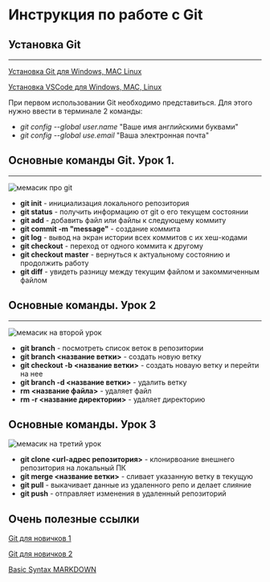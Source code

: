 # **Инструкция по работе с Git**
## Установка Git
--- 
[Установка Git для Windows, MAC Linux](https://git-scm.com/downloads "Нажмите, чтобы скачать")

[Установка VSCode для Windows, MAC, Linux]( https://code.visualstudio.com/Download "Если вы все еще не используете VSCode - вот он")

При первом использовании Git необходимо представиться. Для этого нужно ввести в терминале 2 команды:
* *git config --global user.name* "Ваше имя английскими буквами"
* *git config --global use.email* "Ваша электронная почта"
## Основные команды Git. Урок 1.
---
![мемасик про git](https://miro.medium.com/max/966/1*tO5DS3spRcbZfvmiUJEc2w.png)  
* **git init** - инициализация локального репозитория
* **git status** - получить информацию от git о его текущем состоянии
* **git add** - добавить файл или файлы к следующему коммиту
* **git commit -m "message"** - создание коммита
* **git log** - вывод на экран истории всех коммитов с их хеш-кодами
* **git checkout** - переход от одного коммита к другому
* **git checkout master** - вернуться к актуальному состоянию и продолжить работу
* **git diff** - увидеть разницу между текущим файлом и закоммиченным файлом
## Основные команды. Урок 2
---
![мемасик на второй урок](https://cs12.pikabu.ru/post_img/2021/10/15/8/og_og_1634301716242156479.jpg)
* **git branch** - посмотреть список веток в репозитории
* **git branch <название ветки>** - создать новую ветку
* **git checkout -b <название ветки>** - создать новаую ветку и перейти на нее
* **git branch -d <название ветки>** - удалить ветку
* **rm <название файла>** - удаляет файл
* **rm -r <название директории>** - удаляет директорию

## Основные команды. Урок 3
![мемасик на третий урок](https://i.pinimg.com/736x/86/0a/53/860a53c1efa8a69c381ba7bd833b9267.jpg)
* **git clone <url-адрес репозитория>** - клонирвоание внешнего репозитория на локальный ПК
* **git merge <название ветки>** - сливает указанную ветку в текущую
* **git pull** - выкачивает данные из удаленного репо и делает слияние
* **git push** - отправляет изменения в удаленный репозиторий  

## Очень полезные ссылки
[Git для новичков 1]( https://habr.com/ru/post/541258/ "git для новичков часть 1")

[Git для новичков 2]( https://habr.com/ru/post/542616/ "git для новичков часть 2")

[Basic Syntax MARKDOWN]( https://www.markdownguide.org/basic-syntax/ "Синтаксис MarkDown")
